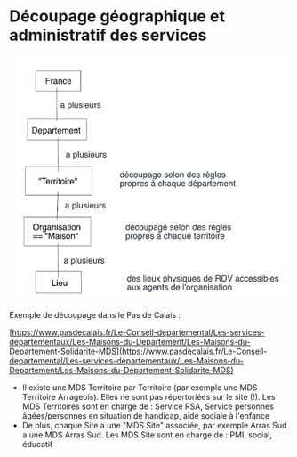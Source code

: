 # Découpage géographique et administratif des services

![](.gitbook/assets/decoupage.png)



Exemple de découpage dans le Pas de Calais :

[https://www.pasdecalais.fr/Le-Conseil-departemental/Les-services-departementaux/Les-Maisons-du-Departement/Les-Maisons-du-Departement-Solidarite-MDS](https://www.pasdecalais.fr/Le-Conseil-departemental/Les-services-departementaux/Les-Maisons-du-Departement/Les-Maisons-du-Departement-Solidarite-MDS)

* Il existe une MDS Territoire par Territoire \(par exemple une MDS Territoire Arrageois\). Elles ne sont pas répertoriées sur le site \(!\). Les MDS Territoires sont en charge de : Service RSA, Service personnes âgées/personnes en situation de handicap, aide sociale à l'enfance
* De plus, chaque Site a une "MDS Site" associée, par exemple Arras Sud a une MDS Arras Sud. Les MDS Site sont en charge de : PMI, social, éducatif

